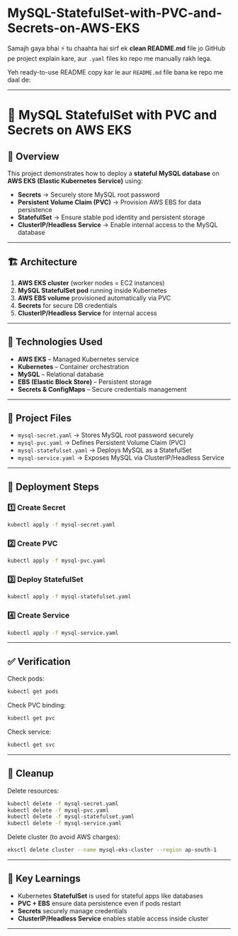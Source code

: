 # MySQL-StatefulSet-with-PVC-and-Secrets-on-AWS-EKS

Samajh gaya bhai ⚡ tu chaahta hai sirf ek **clean README.md** file jo GitHub pe project explain kare, aur `.yaml` files ko repo me manually rakh lega.

Yeh ready-to-use README copy kar le aur `README.md` file bana ke repo me daal de:

---

# 🚀 MySQL StatefulSet with PVC and Secrets on AWS EKS

## 📌 Overview

This project demonstrates how to deploy a **stateful MySQL database** on **AWS EKS (Elastic Kubernetes Service)** using:

* **Secrets** → Securely store MySQL root password
* **Persistent Volume Claim (PVC)** → Provision AWS EBS for data persistence
* **StatefulSet** → Ensure stable pod identity and persistent storage
* **ClusterIP/Headless Service** → Enable internal access to the MySQL database

---

## 🏗️ Architecture

1. **AWS EKS cluster** (worker nodes = EC2 instances)
2. **MySQL StatefulSet pod** running inside Kubernetes
3. **AWS EBS volume** provisioned automatically via PVC
4. **Secrets** for secure DB credentials
5. **ClusterIP/Headless Service** for internal access

---

## 🔧 Technologies Used

* **AWS EKS** – Managed Kubernetes service
* **Kubernetes** – Container orchestration
* **MySQL** – Relational database
* **EBS (Elastic Block Store)** – Persistent storage
* **Secrets & ConfigMaps** – Secure credentials management

---

## 📂 Project Files

* `mysql-secret.yaml` → Stores MySQL root password securely
* `mysql-pvc.yaml` → Defines Persistent Volume Claim (PVC)
* `mysql-statefulset.yaml` → Deploys MySQL as a StatefulSet
* `mysql-service.yaml` → Exposes MySQL via ClusterIP/Headless Service

---

## 🚀 Deployment Steps

### 1️⃣ Create Secret

```bash
kubectl apply -f mysql-secret.yaml
```

### 2️⃣ Create PVC

```bash
kubectl apply -f mysql-pvc.yaml
```

### 3️⃣ Deploy StatefulSet

```bash
kubectl apply -f mysql-statefulset.yaml
```

### 4️⃣ Create Service

```bash
kubectl apply -f mysql-service.yaml
```

---

## ✅ Verification

Check pods:

```bash
kubectl get pods
```

Check PVC binding:

```bash
kubectl get pvc
```

Check service:

```bash
kubectl get svc
```

---

## 🧹 Cleanup

Delete resources:

```bash
kubectl delete -f mysql-secret.yaml
kubectl delete -f mysql-pvc.yaml
kubectl delete -f mysql-statefulset.yaml
kubectl delete -f mysql-service.yaml
```

Delete cluster (to avoid AWS charges):

```bash
eksctl delete cluster --name mysql-eks-cluster --region ap-south-1
```

---

## 📖 Key Learnings

* Kubernetes **StatefulSet** is used for stateful apps like databases
* **PVC + EBS** ensure data persistence even if pods restart
* **Secrets** securely manage credentials
* **ClusterIP/Headless Service** enables stable access inside cluster

---



